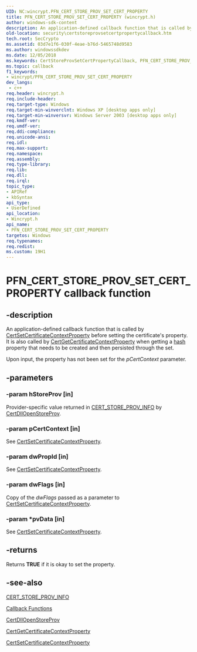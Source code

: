 ```yaml
---
UID: NC:wincrypt.PFN_CERT_STORE_PROV_SET_CERT_PROPERTY
title: PFN_CERT_STORE_PROV_SET_CERT_PROPERTY (wincrypt.h)
author: windows-sdk-content
description: An application-defined callback function that is called by CertSetCertificateContextProperty before setting the certificate's property.
old-location: security\certstoreprovsetcertpropertycallback.htm
tech.root: SecCrypto
ms.assetid: 03d7e1f6-030f-4eae-b76d-5465748d9583
ms.author: windowssdkdev
ms.date: 12/05/2018
ms.keywords: CertStoreProvSetCertPropertyCallback, PFN_CERT_STORE_PROV_SET_CERT_PROPERTY, PFN_CERT_STORE_PROV_SET_CERT_PROPERTY callback, PFN_CERT_STORE_PROV_SET_CERT_PROPERTY callback function [Security], _crypto2_certstoreprovsetcertpropertycallback, security.certstoreprovsetcertpropertycallback, wincrypt/PFN_CERT_STORE_PROV_SET_CERT_PROPERTY
ms.topic: callback
f1_keywords:
- wincrypt/PFN_CERT_STORE_PROV_SET_CERT_PROPERTY
dev_langs:
 - c++
req.header: wincrypt.h
req.include-header: 
req.target-type: Windows
req.target-min-winverclnt: Windows XP [desktop apps only]
req.target-min-winversvr: Windows Server 2003 [desktop apps only]
req.kmdf-ver: 
req.umdf-ver: 
req.ddi-compliance: 
req.unicode-ansi: 
req.idl: 
req.max-support: 
req.namespace: 
req.assembly: 
req.type-library: 
req.lib: 
req.dll: 
req.irql: 
topic_type:
- APIRef
- kbSyntax
api_type:
- UserDefined
api_location:
- Wincrypt.h
api_name:
- PFN_CERT_STORE_PROV_SET_CERT_PROPERTY
targetos: Windows
req.typenames: 
req.redist: 
ms.custom: 19H1
---
```


# PFN_CERT_STORE_PROV_SET_CERT_PROPERTY callback function


## -description


An application-defined callback function that is called by 
<a href="https://docs.microsoft.com/windows/desktop/api/wincrypt/nf-wincrypt-certsetcertificatecontextproperty">CertSetCertificateContextProperty</a> before setting the certificate's property. It is also called by 
<a href="https://docs.microsoft.com/windows/desktop/api/wincrypt/nf-wincrypt-certgetcertificatecontextproperty">CertGetCertificateContextProperty</a> when getting a <a href="https://docs.microsoft.com/windows/desktop/SecGloss/h-gly">hash</a> property that needs to be created and then persisted through the set.

Upon input, the property has not been set for the <i>pCertContext</i> parameter.


## -parameters




### -param hStoreProv [in]

Provider-specific value returned in 
<a href="https://docs.microsoft.com/windows/desktop/api/wincrypt/ns-wincrypt-cert_store_prov_info">CERT_STORE_PROV_INFO</a> by 
<a href="https://docs.microsoft.com/windows/desktop/api/wincrypt/nc-wincrypt-pfn_cert_dll_open_store_prov_func">CertDllOpenStoreProv</a>.


### -param pCertContext [in]

See 
<a href="https://docs.microsoft.com/windows/desktop/api/wincrypt/nf-wincrypt-certsetcertificatecontextproperty">CertSetCertificateContextProperty</a>.


### -param dwPropId [in]

See <a href="https://docs.microsoft.com/windows/desktop/api/wincrypt/nf-wincrypt-certsetcertificatecontextproperty">CertSetCertificateContextProperty</a>.


### -param dwFlags [in]

Copy of the <i>dwFlags</i> passed as a parameter to <a href="https://docs.microsoft.com/windows/desktop/api/wincrypt/nf-wincrypt-certsetcertificatecontextproperty">CertSetCertificateContextProperty</a>.


### -param *pvData [in]

See <a href="https://docs.microsoft.com/windows/desktop/api/wincrypt/nf-wincrypt-certsetcertificatecontextproperty">CertSetCertificateContextProperty</a>.


## -returns



Returns <b>TRUE</b> if it is okay to set the property.




## -see-also




<a href="https://docs.microsoft.com/windows/desktop/api/wincrypt/ns-wincrypt-cert_store_prov_info">CERT_STORE_PROV_INFO</a>



<a href="https://docs.microsoft.com/windows/desktop/SecCrypto/cryptography-functions">Callback Functions</a>



<a href="https://docs.microsoft.com/windows/desktop/api/wincrypt/nc-wincrypt-pfn_cert_dll_open_store_prov_func">CertDllOpenStoreProv</a>



<a href="https://docs.microsoft.com/windows/desktop/api/wincrypt/nf-wincrypt-certgetcertificatecontextproperty">CertGetCertificateContextProperty</a>



<a href="https://docs.microsoft.com/windows/desktop/api/wincrypt/nf-wincrypt-certsetcertificatecontextproperty">CertSetCertificateContextProperty</a>
 

 

